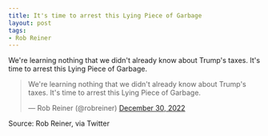 ```yaml
---
title: It's time to arrest this Lying Piece of Garbage
layout: post
tags:
- Rob Reiner
---
```


We're learning nothing that we didn't already know about Trump's taxes. It's time to arrest this Lying Piece of Garbage.

<blockquote class="twitter-tweet"><p lang="en" dir="ltr">We're learning nothing that we didn't already know about Trump's taxes. It's time to arrest this Lying Piece of Garbage.</p>&mdash; Rob Reiner (@robreiner) <a href="https://twitter.com/robreiner/status/1608889561425543169?ref_src=twsrc%5Etfw">December 30, 2022</a></blockquote> <script async src="https://platform.twitter.com/widgets.js" charset="utf-8"></script>

Source: Rob Reiner, via Twitter
